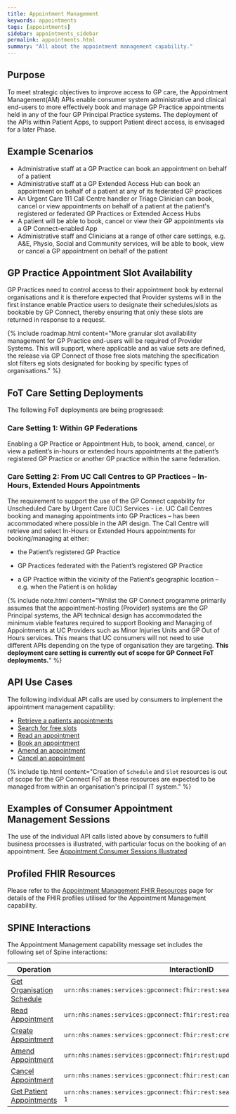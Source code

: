 ```yaml
---
title: Appointment Management
keywords: appointments
tags: [appointments]
sidebar: appointments_sidebar
permalink: appointments.html
summary: "All about the appointment management capability."
---
```


## Purpose ##

To meet strategic objectives to improve access to GP care, the Appointment Management(AM) APIs enable consumer system administrative and clinical end-users to more effectively book and manage GP Practice appointments held in any of the four GP Principal Practice systems.  The deployment of the APIs within Patient Apps, to support Patient direct access, is envisaged for a later Phase.

## Example Scenarios ##

- Administrative staff at a GP Practice can book an appointment on behalf of a patient
- Administrative staff at a GP Extended Access Hub can book an appointment on behalf of a patient at any of its federated GP practices 
- An Urgent Care 111 Call Centre handler or Triage Clinician can book, cancel or view appointments on behalf of a patient at the patient's registered or federated GP Practices or Extended Access Hubs
- A patient will be able to book, cancel or view their GP appointments via a GP Connect-enabled App
- Administrative staff and Clinicians at a range of other care settings, e.g. A&E, Physio, Social and Community services,  will be able to book, view or cancel a GP appointment on behalf of the patient

## GP Practice Appointment Slot Availability  ##

GP Practices need to control access to their appointment book by external organisations and it is therefore expected that Provider systems will in the first instance enable Practice users to designate their schedules/slots as bookable by GP Connect, thereby ensuring that only these slots are returned in response to a request.

{% include roadmap.html content="More granular slot availability management for GP Practice end-users will be required of Provider Systems.  This will support, where applicable and as value sets are defined, the release via GP Connect of those free slots matching the  specification slot filters eg slots designated for booking by specific types of organisations." %}


## FoT Care Setting Deployments  ##

The following FoT deployments are being progressed:

### Care Setting 1: Within GP Federations ###

Enabling a GP Practice or Appointment Hub, to book, amend, cancel, or view a patient’s in-hours or extended hours appointments at the patient’s registered GP Practice or another GP practice within the same federation.  

### Care Setting 2: From UC Call Centres to GP Practices – In-Hours, Extended Hours Appointments ###
The requirement to support the use of the GP Connect capability for Unscheduled Care by Urgent Care (UC) Services - i.e. UC Call Centres booking and managing appointments into GP Practices –  has been accommodated where possible in the API design. 
The Call Centre will retrieve and select In-Hours or Extended Hours appointments for booking/managing at either: 

   - the Patient’s registered GP Practice

   - GP Practices federated with the Patient’s registered GP Practice

   - a GP Practice within the vicinity of the Patient’s geographic location – e.g. when the Patient is on holiday

{% include note.html content="Whilst the GP Connect programme primarily assumes that the appointment-hosting (Provider) systems are the GP Principal systems, the API technical design has accommodated the minimum viable features required to support Booking and Managing of Appointments at UC Providers such as Minor Injuries Units and GP Out of Hours services.  This means that UC consumers will not need to use different APIs depending on the type of organisation they are targeting.  **This deployment care setting is currently out of scope for GP Connect FoT deployments.**" %}  

## API Use Cases ##

The following individual API calls are used by consumers to implement the appointment management capability:

- [Retrieve a patients appointments](appointments_use_case_retrieve_a_patients_appointments.html)
- [Search for free slots](appointments_use_case_search_for_free_slots.html)
- [Read an appointment](appointments_use_case_read_an_appointment.html)
- [Book an appointment](appointments_use_case_book_an_appointment.html)
- [Amend an appointment](appointments_use_case_amend_an_appointment.html)
- [Cancel an appointment](appointments_use_case_cancel_an_appointment.html)

{% include tip.html content="Creation of `Schedule` and `Slot` resources is out of scope for the GP Connect FoT as these resources are expected to be managed from within an organisation's principal IT system." %}

## Examples of Consumer Appointment Management Sessions

The use of the individual API calls listed above by consumers to fulfill business processes is illustrated, with particular focus on the booking of an appointment.  See [Appointment Consumer Sessions Illustrated](appointments_consumer_sessions.html)

## Profiled FHIR Resources ##

Please refer to the [Appointment Management FHIR Resources](datalibraryappointment.html) page for details of the FHIR profiles utilised for the Appointment Management capability.

## SPINE Interactions ##

The Appointment Management capability message set includes the following set of Spine interactions:

| Operation                 | InteractionID             | 
|---------------------------|---------------------------| 
| [Get Organisation Schedule](appointments_use_case_search_for_free_slots.html) | `urn:nhs:names:services:gpconnect:fhir:rest:search:slot-1` |
| [Read Appointment](appointments_use_case_read_an_appointment.html)          | `urn:nhs:names:services:gpconnect:fhir:rest:read:appointment-1` |
| [Create Appointment](appointments_use_case_book_an_appointment.html)        | `urn:nhs:names:services:gpconnect:fhir:rest:create:appointment-1` |
| [Amend Appointment](appointments_use_case_amend_an_appointment.html)         | `urn:nhs:names:services:gpconnect:fhir:rest:update:appointment-1` |
| [Cancel Appointment](appointments_use_case_cancel_an_appointment.html)        | `urn:nhs:names:services:gpconnect:fhir:rest:cancel:appointment-1` |
| [Get Patient Appointments](appointments_use_case_retrieve_a_patients_appointments.html)  | `urn:nhs:names:services:gpconnect:fhir:rest:search:patient_appointments-1` |
